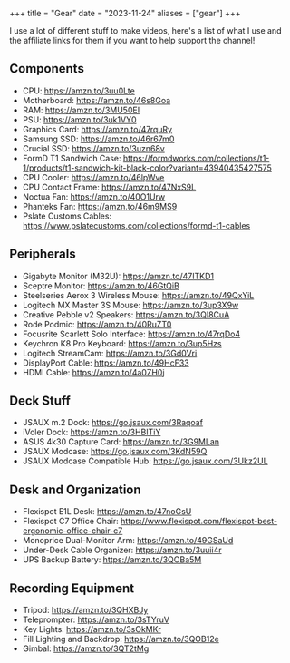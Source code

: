 +++
title = "Gear"
date = "2023-11-24"
aliases = ["gear"]
+++

I use a lot of different stuff to make videos, here's a list of what I use and the affiliate links for them if you want to help support the channel!

## Components
* CPU: https://amzn.to/3uu0Lte
* Motherboard: https://amzn.to/46s8Goa
* RAM: https://amzn.to/3MU50EI
* PSU: https://amzn.to/3uk1VY0
* Graphics Card: https://amzn.to/47rquRy
* Samsung SSD: https://amzn.to/46r67m0
* Crucial SSD: https://amzn.to/3uzn68v
* FormD T1 Sandwich Case: https://formdworks.com/collections/t1-1/products/t1-sandwich-kit-black-color?variant=43940435427575
* CPU Cooler: https://amzn.to/46lpWve
* CPU Contact Frame: https://amzn.to/47NxS9L
* Noctua Fan: https://amzn.to/40O1Urw
* Phanteks Fan: https://amzn.to/46m9MS9
* Pslate Customs Cables: https://www.pslatecustoms.com/collections/formd-t1-cables

## Peripherals
* Gigabyte Monitor (M32U): https://amzn.to/47ITKD1
* Sceptre Monitor: https://amzn.to/46GtQiB
* Steelseries Aerox 3 Wireless Mouse: https://amzn.to/49QxYiL
* Logitech MX Master 3S Mouse: https://amzn.to/3up3X9w
* Creative Pebble v2 Speakers: https://amzn.to/3QI8CuA
* Rode Podmic: https://amzn.to/40RuZT0
* Focusrite Scarlett Solo Interface: https://amzn.to/47rqDo4
* Keychron K8 Pro Keyboard: https://amzn.to/3up5Hzs
* Logitech StreamCam: https://amzn.to/3Gd0Vri
* DisplayPort Cable: https://amzn.to/49HcF33
* HDMI Cable: https://amzn.to/4a0ZH0j

## Deck Stuff
* JSAUX m.2 Dock: https://go.jsaux.com/3Raqoaf
* iVoler Dock: https://amzn.to/3HBITiY
* ASUS 4k30 Capture Card: https://amzn.to/3G9MLan
* JSAUX Modcase: https://go.jsaux.com/3KdN59Q
* JSAUX Modcase Compatible Hub: https://go.jsaux.com/3Ukz2UL

## Desk and Organization
* Flexispot E1L Desk: https://amzn.to/47noGsU
* Flexispot C7 Office Chair: https://www.flexispot.com/flexispot-best-ergonomic-office-chair-c7
* Monoprice Dual-Monitor Arm: https://amzn.to/49GSaUd
* Under-Desk Cable Organizer: https://amzn.to/3uuii4r
* UPS Backup Battery: https://amzn.to/3QOBa5M

## Recording Equipment
* Tripod: https://amzn.to/3QHXBJy
* Teleprompter: https://amzn.to/3sTYruV
* Key Lights: https://amzn.to/3sOkMKr
* Fill Lighting and Backdrop: https://amzn.to/3QOB12e
* Gimbal: https://amzn.to/3QT2tMg
